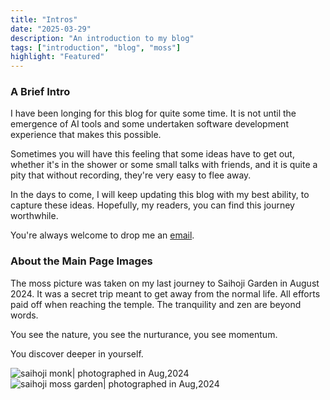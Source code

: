 ```yaml
---
title: "Intros"
date: "2025-03-29"
description: "An introduction to my blog"
tags: ["introduction", "blog", "moss"]
highlight: "Featured"
---
```


### A Brief Intro

I have been longing for this blog for quite some time. It is not until the emergence of AI tools and some undertaken software development experience that makes this possible.

Sometimes you will have this feeling that some ideas have to get out, whether it's in the shower or some small talks with friends, and it is quite a pity that without recording, they're very easy to flee away. 

In the days to come, I will keep updating this blog with my best ability, to capture these ideas. Hopefully, my readers, you can find this journey worthwhile.

You're always welcome to drop me an [email](mailto:wang.jiankai@outlook.com).


### About the Main Page Images
The moss picture was taken on my last journey to Saihoji Garden in August 2024. It was a secret trip meant to get away from the normal life. All efforts paid off when reaching the temple. The tranquility and zen are beyond words.

You see the nature, you see the nurturance, you see momentum.

You discover deeper in yourself.

![saihoji monk| photographed in Aug,2024](https://site-resources.lon1.cdn.digitaloceanspaces.com/images/saihoji-monk.JPG)
![saihoji moss garden| photographed in Aug,2024](https://site-resources.lon1.cdn.digitaloceanspaces.com/images/saihoji-garden.jpg)